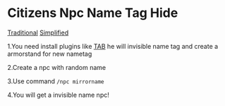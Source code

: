 # Citizens Npc Name Tag Hide

[Traditional](https://github.com/XingYanTW/npc-name-tag-hide/blob/main/README_TW.md) [Simplified](https://github.com/XingYanTW/npc-name-tag-hide/blob/main/README_CN.md)

1.You need install plugins like [TAB](https://github.com/NEZNAMY/TAB) he will invisible name tag and create a armorstand for new nametag

2.Create a npc with random name

3.Use command ```/npc mirrorname```

4.You will get a invisible name npc!
